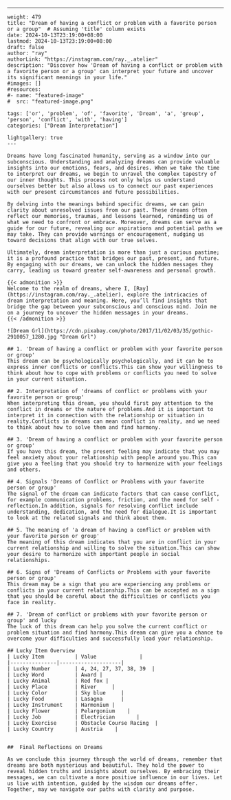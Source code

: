---
    weight: 479
    title: "Dream of having a conflict or problem with a favorite person or a group"  # Assuming 'title' column exists
    date: 2024-10-13T23:19:00+08:00
    lastmod: 2024-10-13T23:19:00+08:00
    draft: false
    author: "ray"
    authorLink: "https://instagram.com/ray._.atelier"
    description: "Discover how 'Dream of having a conflict or problem with a favorite person or a group' can interpret your future and uncover its significant meanings in your life."
    #images: []
    #resources:
    #- name: "featured-image"
    #  src: "featured-image.png"
    
    tags: ['or', 'problem', 'of', 'favorite', 'Dream', 'a', 'group', 'person', 'conflict', 'with', 'having']
    categories: ["Dream Interpretation"]
    
    lightgallery: true
    ---
    
    Dreams have long fascinated humanity, serving as a window into our subconscious. Understanding and analyzing dreams can provide valuable insights into our emotions, fears, and desires. When we take the time to interpret our dreams, we begin to unravel the complex tapestry of our inner thoughts. This process not only helps us understand ourselves better but also allows us to connect our past experiences with our present circumstances and future possibilities.
    
    By delving into the meanings behind specific dreams, we can gain clarity about unresolved issues from our past. These dreams often reflect our memories, traumas, and lessons learned, reminding us of what we need to confront or embrace. Moreover, dreams can serve as a guide for our future, revealing our aspirations and potential paths we may take. They can provide warnings or encouragement, nudging us toward decisions that align with our true selves.
    
    Ultimately, dream interpretation is more than just a curious pastime; it is a profound practice that bridges our past, present, and future. By engaging with our dreams, we can unlock the hidden messages they carry, leading us toward greater self-awareness and personal growth.
    
    {{< admonition >}}
    Welcome to the realm of dreams, where I, [Ray](https://instagram.com/ray._.atelier), explore the intricacies of dream interpretation and meaning. Here, you’ll find insights that bridge the gap between your subconscious and conscious mind. Join me on a journey to uncover the hidden messages in your dreams.
    {{< /admonition >}}
    
    ![Dream Grl](https://cdn.pixabay.com/photo/2017/11/02/03/35/gothic-2910057_1280.jpg "Dream Grl")
    
    ## 1. 'Dream of having a conflict or problem with your favorite person or group'
    This dream can be psychologically psychologically, and it can be to express inner conflicts or conflicts.This can show your willingness to think about how to cope with problems or conflicts you need to solve in your current situation.
    
    ## 2. Interpretation of 'dreams of conflict or problems with your favorite person or group'
    When interpreting this dream, you should first pay attention to the conflict in dreams or the nature of problems.And it is important to interpret it in connection with the relationship or situation in reality.Conflicts in dreams can mean conflict in reality, and we need to think about how to solve them and find harmony.
    
    ## 3. 'Dream of having a conflict or problem with your favorite person or group'
    If you have this dream, the present feeling may indicate that you may feel anxiety about your relationship with people around you.This can give you a feeling that you should try to harmonize with your feelings and others.
    
    ## 4. Signals 'Dreams of Conflict or Problems with your favorite person or group'
    The signal of the dream can indicate factors that can cause conflict, for example communication problems, friction, and the need for self -reflection.In addition, signals for resolving conflict include understanding, dedication, and the need for dialogue.It is important to look at the related signals and think about them.
    
    ## 5. The meaning of 'a dream of having a conflict or problem with your favorite person or group'
    The meaning of this dream indicates that you are in conflict in your current relationship and willing to solve the situation.This can show your desire to harmonize with important people in social relationships.
    
    ## 6. Signs of 'Dreams of Conflicts or Problems with your favorite person or group'
    This dream may be a sign that you are experiencing any problems or conflicts in your current relationship.This can be accepted as a sign that you should be careful about the difficulties or conflicts you face in reality.
    
    ## 7. 'Dream of conflict or problems with your favorite person or group' and lucky
    The luck of this dream can help you solve the current conflict or problem situation and find harmony.This dream can give you a chance to overcome your difficulties and successfully lead your relationship.
    
    ## Lucky Item Overview
    | Lucky Item          | Value              |
    |---------------|--------------------|
    | Lucky Number        | 4, 24, 27, 37, 38, 39  |
    | Lucky Word          | Award |
    | Lucky Animal        | Red fox |
    | Lucky Place         | River     |
    | Lucky Color         | Sky blue     |
    | Lucky Food          | Lasagna      |
    | Lucky Instrument    | Harmonium |
    | Lucky Flower        | Pelargonium    |
    | Lucky Job           | Electrician       |
    | Lucky Exercise      | Obstacle Course Racing  |
    | Lucky Country       | Austria    |
    
    
    ##  Final Reflections on Dreams
    
    As we conclude this journey through the world of dreams, remember that dreams are both mysterious and beautiful. They hold the power to reveal hidden truths and insights about ourselves. By embracing their messages, we can cultivate a more positive influence in our lives. Let us live with intention, guided by the wisdom our dreams offer. Together, may we navigate our paths with clarity and purpose.
    